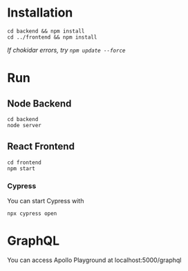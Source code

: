 # Installation
```shell
cd backend && npm install
cd ../frontend && npm install
```
_If chokidar errors, try `npm update --force`_
# Run

## Node Backend
```shell
cd backend
node server
```

## React Frontend
```shell
cd frontend
npm start
```

### Cypress
You can start Cypress with
```shell
npx cypress open
```

# GraphQL
You can access Apollo Playground at localhost:5000/graphql
